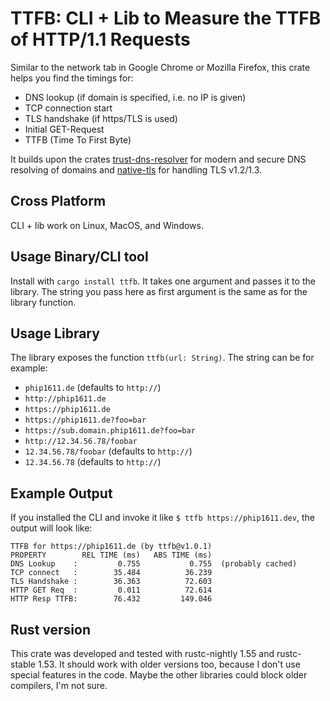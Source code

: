 # TTFB: CLI + Lib to Measure the TTFB of HTTP/1.1 Requests

Similar to the network tab in Google Chrome or Mozilla Firefox, this 
crate helps you find the timings for:

- DNS lookup (if domain is specified, i.e. no IP is given)
- TCP connection start
- TLS handshake (if https/TLS is used)
- Initial GET-Request
- TTFB (Time To First Byte)

It builds upon the crates [trust-dns-resolver](crates.io/crate/trust-dns-resolver) for modern and secure 
DNS resolving of domains and [native-tls](crates.io/crate/native-tls) for handling TLS v1.2/1.3.

## Cross Platform
CLI + lib work on Linux, MacOS, and Windows.

## Usage Binary/CLI tool
Install with `cargo install ttfb`. It takes one argument and passes it to the library. 
The string you pass here as first argument is the same as for the library function.

## Usage Library
The library exposes the function `ttfb(url: String)`. The string can be for example:
- `phip1611.de` (defaults to `http://`)
- `http://phip1611.de`
- `https://phip1611.de`
- `https://phip1611.de?foo=bar`
- `https://sub.domain.phip1611.de?foo=bar`
- `http://12.34.56.78/foobar`
- `12.34.56.78/foobar` (defaults to `http://`)
- `12.34.56.78` (defaults to `http://`)

## Example Output
If you installed the CLI and invoke it like `$ ttfb https://phip1611.dev`, the output will look like:
```text
TTFB for https://phip1611.de (by ttfb@v1.0.1)
PROPERTY        REL TIME (ms)   ABS TIME (ms)
DNS Lookup    :         0.755           0.755  (probably cached)
TCP connect   :        35.484          36.239
TLS Handshake :        36.363          72.603
HTTP GET Req  :         0.011          72.614
HTTP Resp TTFB:        76.432         149.046
```

## Rust version
This crate was developed and tested with rustc-nightly 1.55 and rustc-stable 1.53.
It should work with older versions too, because I don't use special features in the code.
Maybe the other libraries could block older compilers, I'm not sure.
